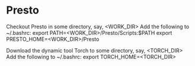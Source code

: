 # Presto 

Checkout Presto in some directory, say, <WORK_DIR>
Add the following to ~/.bashrc:
export PATH=<WORK_DIR>/Presto/Scripts:$PATH
export PRESTO_HOME=<WORK_DIR>/Presto

Download the dynamic tool Torch to some directory, say, <TORCH_DIR>
Add the following to ~/.bashrc:
export TORCH_HOME=<TORCH_DIR>
